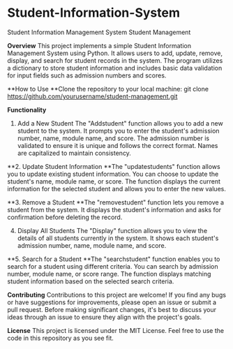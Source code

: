 # Student-Information-System


Student Information Management System
Student Management

**Overview**
This project implements a simple Student Information Management System using Python. It allows users to add, update, remove, display, and search for student records in the system. The program utilizes a dictionary to store student information and includes basic data validation for input fields such as admission numbers and scores.

**How to Use
**Clone the repository to your local machine:
git clone https://github.com/yourusername/student-management.git

**Functionality**
1. Add a New Student
The "Addstudent" function allows you to add a new student to the system. It prompts you to enter the student's admission number, name, module name, and score. The admission number is validated to ensure it is unique and follows the correct format. Names are capitalized to maintain consistency.

**2. Update Student Information
**The "updatestudents" function allows you to update existing student information. You can choose to update the student's name, module name, or score. The function displays the current information for the selected student and allows you to enter the new values.

**3. Remove a Student
**The "removestudent" function lets you remove a student from the system. It displays the student's information and asks for confirmation before deleting the record.

4. Display All Students
The "Display" function allows you to view the details of all students currently in the system. It shows each student's admission number, name, module name, and score.

**5. Search for a Student
**The "searchstudent" function enables you to search for a student using different criteria. You can search by admission number, module name, or score range. The function displays matching student information based on the selected search criteria.

**Contributing**
Contributions to this project are welcome! If you find any bugs or have suggestions for improvements, please open an issue or submit a pull request. Before making significant changes, it's best to discuss your ideas through an issue to ensure they align with the project's goals.

**License**
This project is licensed under the MIT License. Feel free to use the code in this repository as you see fit.
